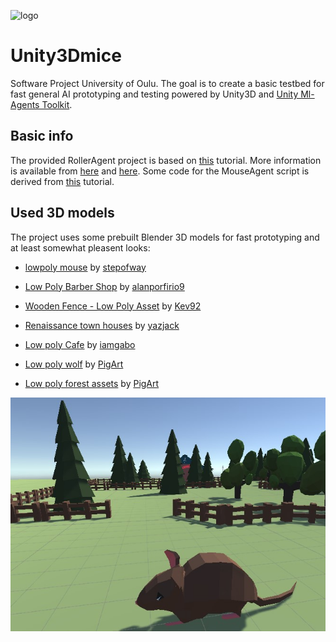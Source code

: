 ![logo](https://upload.wikimedia.org/wikipedia/commons/3/39/Creative-Tail-Animal-mouse.svg)
# Unity3Dmice
Software Project University of Oulu. The goal is to create a basic testbed for fast general AI prototyping and testing powered by Unity3D and [Unity Ml-Agents Toolkit](https://github.com/Unity-Technologies/ml-agents).

## Basic info
The provided RollerAgent project is based on [this](https://github.com/Unity-Technologies/ml-agents/blob/master/docs/Learning-Environment-Create-New.md) tutorial. More information is available from [here](https://github.com/Unity-Technologies/ml-agents/blob/master/docs/Training-ML-Agents.md) and [here](https://github.com/Unity-Technologies/ml-agents/blob/master/docs/Learning-Environment-Examples.md).
Some code for the MouseAgent script is derived from [this](http://www.immersivelimit.com/tutorials/machine-learning-pig-agents-unity) tutorial.

## Used 3D models
The project uses some prebuilt Blender 3D models for fast prototyping and at least somewhat pleasent looks:

- [lowpoly mouse](https://www.blendswap.com/blend/16225) by [stepofway](https://www.blendswap.com/profile/336483)

- [Low Poly Barber Shop](https://www.blendswap.com/blend/21439) by [alanporfirio9](https://www.blendswap.com/profile/799258)

- [Wooden Fence - Low Poly Asset](https://www.blendswap.com/blend/13917) by [Kev92](https://www.blendswap.com/profile/15886)

- [Renaissance town houses](https://www.blendswap.com/blend/4616) by [yazjack](https://www.blendswap.com/profile/484)

- [Low poly Cafe](https://www.blendswap.com/blend/10953) by [iamgabo](https://www.blendswap.com/profile/27340)

- [Low poly wolf](https://www.blendswap.com/blend/11562) by [PigArt](https://www.blendswap.com/profile/45794)

- [Low poly forest assets](https://www.blendswap.com/blend/11274) by [PigArt](https://www.blendswap.com/profile/45794)

![project](3dmice.jpg)